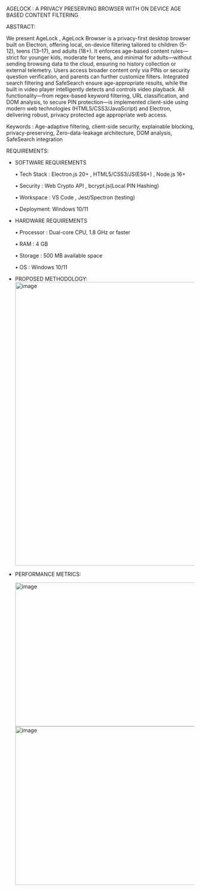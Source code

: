 AGELOCK : A PRIVACY PRESERVING BROWSER WITH ON DEVICE AGE BASED CONTENT FILTERING

ABSTRACT:

We present AgeLock , AgeLock Browser is a privacy-first desktop browser built on Electron, offering local, on-device filtering tailored to children (5–12), teens (13–17), and adults (18+). It enforces age-based content rules—strict for younger kids, moderate for teens, and minimal for adults—without sending browsing data to the cloud, ensuring no history collection or external telemetry. Users access broader content only via PINs or security question verification, and parents can further customize filters. Integrated search filtering and SafeSearch ensure age-appropriate results, while the built in video player intelligently detects and controls video playback. All functionality—from regex-based keyword filtering, URL classification, and DOM analysis, to secure PIN protection—is implemented client-side using modern web technologies (HTML5/CSS3/JavaScript) and Electron, delivering robust, privacy protected age appropriate web access.

Keywords : Age-adaptive filtering, client-side security, explainable blocking, privacy-preserving, Zero-data-leakage architecture, DOM analysis, SafeSearch integration

REQUIREMENTS:

* SOFTWARE REQUIREMENTS

  •	 Tech Stack  : Electron.js 20+ , HTML5/CSS3/JS(ES6+) , Node.js 16+ 

  •	Security         : Web Crypto API , bcrypt.js(Local PIN Hashing)

  •	Workspace    : VS Code  , Jest/Spectron (testing)

  •	Deployment: Windows 10/11

* HARDWARE REQUIREMENTS
 
  •	Processor : Dual-core CPU, 1.8 GHz or faster

  •	RAM        :  4 GB

  •	Storage    :  500 MB available space

  •	OS           :  Windows 10/11

* PROPOSED METHODOLOGY:
   <img width="959" height="756" alt="image" src="https://github.com/user-attachments/assets/00646446-6576-4a36-bc36-9386e1f7720c" />

* PERFORMANCE METRICS:
  
   <img width="599" height="383" alt="image" src="https://github.com/user-attachments/assets/a095bbe6-d578-4e1a-b79b-bb3f17fe31c0" />
   

   <img width="595" height="423" alt="image" src="https://github.com/user-attachments/assets/618e2ec8-4971-438e-9fa3-7e3783ae6146" />






